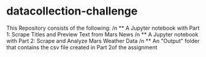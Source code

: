 # datacollection-challenge

This Repository consists of the following: /n
** A Jupyter notebook with Part 1: Scrape Titles and Preview Text from Mars News /n
** A Jupyter notebook with Part 2: Scrape and Analyze Mars Weather Data /n
** An "Output" folder that contains the csv file created in Part 2of the assignment
